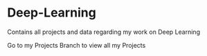 # Deep-Learning
Contains all projects and data regarding my work on Deep Learning

Go to my Projects Branch to view all my Projects
